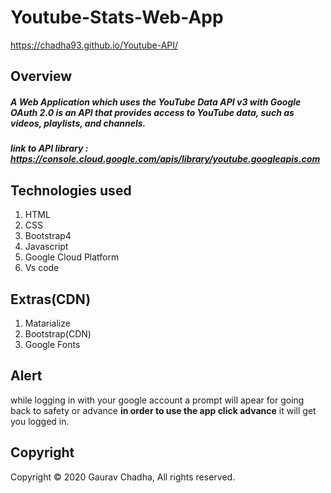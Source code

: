 # **Youtube-Stats-Web-App**
https://chadha93.github.io/Youtube-API/


## Overview

##### A Web Application which uses the **YouTube Data API v3** with **Google OAuth 2.0** is an API that provides access to YouTube data, such as videos, playlists, and channels.
##### link to API library : https://console.cloud.google.com/apis/library/youtube.googleapis.com

## Technologies used

1. HTML
2. CSS
3. Bootstrap4
4. Javascript
5. Google Cloud Platform
6. Vs code

## Extras(CDN)

1. Matarialize
2. Bootstrap(CDN)
3. Google Fonts

## Alert
while logging in with your google account a prompt will apear for going back to safety or advance **in order to use the app click advance** it will get you logged in.

## Copyright
Copyright © 2020 Gaurav Chadha, All rights reserved.
